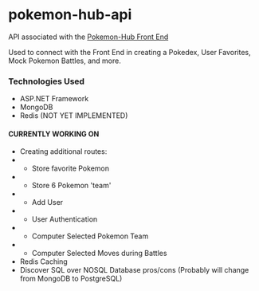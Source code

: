 # pokemon-hub-api

API associated with the [Pokemon-Hub Front End](https://github.com/kylegrabski/pokemon-hub) 

Used to connect with the Front End in creating a Pokedex, User Favorites, Mock Pokemon Battles, and more. 

### Technologies Used
- ASP.NET Framework 
- MongoDB 
- Redis (NOT YET IMPLEMENTED)

#### CURRENTLY WORKING ON 
- Creating additional routes:
- - Store favorite Pokemon
- - Store 6 Pokemon 'team'
- - Add User
- - User Authentication
- - Computer Selected Pokemon Team
- - Computer Selected Moves during Battles
- Redis Caching
- Discover SQL over NOSQL Database pros/cons (Probably will change from MongoDB to PostgreSQL)
